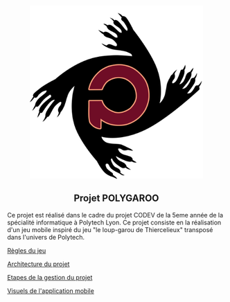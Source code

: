 <div align="center">
<img src="../uploads/0fc85af16f316c3eccea7986d0251948/polygaroo.png" width="400" height="400">
<h2>Projet POLYGAROO</h2>
</div>

Ce projet est réalisé dans le cadre du projet CODEV de la 5eme année de la spécialité informatique à Polytech Lyon. 
Ce projet consiste en la réalisation d'un jeu mobile inspiré du jeu "le loup-garou de Thiercelieux" transposé dans l'univers de Polytech. 

[Règles du jeu](https://github.com/Cluniat/polygaroo/blob/main/Documentation/R%C3%A8gles-du-jeu.md)

[Architecture du projet](https://github.com/Cluniat/polygaroo/blob/main/Documentation/Architecture.md)

[Etapes de la gestion du projet]("https://github.com/Cluniat/polygaroo/blob/main/Documentation/Gestion-de-projet.md)

[Visuels de l'application mobile]("https://github.com/Cluniat/polygaroo/blob/main/Documentation/Visuels.md)
